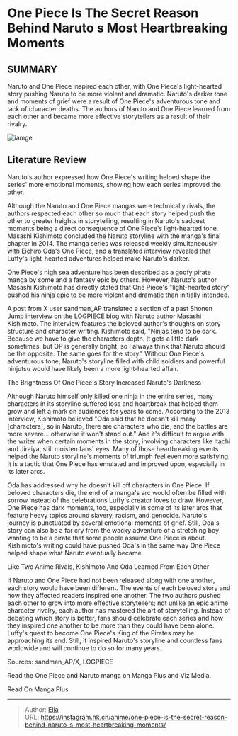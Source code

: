 # One Piece Is The Secret Reason Behind Naruto s Most Heartbreaking Moments


## SUMMARY 



  Naruto and One Piece inspired each other, with One Piece&#39;s light-hearted story pushing Naruto to be more violent and dramatic.   Naruto&#39;s darker tone and moments of grief were a result of One Piece&#39;s adventurous tone and lack of character deaths.   The authors of Naruto and One Piece learned from each other and became more effective storytellers as a result of their rivalry.  

![iamge](https://static1.srcdn.com/wordpress/wp-content/uploads/2024/01/luffylaughsnaruto.jpg)

## Literature Review

Naruto&#39;s author expressed how One Piece&#39;s writing helped shape the series&#39; more emotional moments, showing how each series improved the other.




Although the Naruto and One Piece mangas were technically rivals, the authors respected each other so much that each story helped push the other to greater heights in storytelling, resulting in Naruto&#39;s saddest moments being a direct consequence of One Piece&#39;s light-hearted tone. Masashi Kishimoto concluded the Naruto storyline with the manga&#39;s final chapter in 2014. The manga series was released weekly simultaneously with Eichiro Oda&#39;s One Piece, and a translated interview revealed that Luffy&#39;s light-hearted adventures helped make Naruto&#39;s darker.




One Piece&#39;s high sea adventure has been described as a goofy pirate manga by some and a fantasy epic by others. However, Naruto&#39;s author Masashi Kishimoto has directly stated that One Piece&#39;s &#34;light-hearted story&#34; pushed his ninja epic to be more violent and dramatic than initially intended.


 

A post from X user sandman_AP translated a section of a past Shonen Jump interview on the LOGPIECE blog with Naruto author Masashi Kishimoto. The interview features the beloved author&#39;s thoughts on story structure and character writing. Kishimoto said, &#34;Ninjas tend to be dark. Because we have to give the characters depth. It gets a little dark sometimes, but OP is generally bright, so I always think that Naruto should be the opposite. The same goes for the story.&#34; Without One Piece&#39;s adventurous tone, Naruto&#39;s storyline filled with child soldiers and powerful ninjutsu would have likely been a more light-hearted affair.





 The Brightness Of One Piece&#39;s Story Increased Naruto&#39;s Darkness 
          

Although Naruto himself only killed one ninja in the entire series, many characters in its storyline suffered loss and heartbreak that helped them grow and left a mark on audiences for years to come. According to the 2013 interview, Kishimoto believed &#34;Oda said that he doesn&#39;t kill many [characters], so in Naruto, there are characters who die, and the battles are more severe... otherwise it won&#39;t stand out.&#34; And it&#39;s difficult to argue with the writer when certain moments in the story, involving characters like Itachi and Jiraiya, still moisten fans&#39; eyes. Many of those heartbreaking events helped the Naruto storyline&#39;s moments of triumph feel even more satisfying. It is a tactic that One Piece has emulated and improved upon, especially in its later arcs.




Oda has addressed why he doesn&#39;t kill off characters in One Piece. If beloved characters die, the end of a manga&#39;s arc would often be filled with sorrow instead of the celebrations Luffy&#39;s creator loves to draw. However, One Piece has dark moments, too, especially in some of its later arcs that feature heavy topics around slavery, racism, and genocide. Naruto&#39;s journey is punctuated by several emotional moments of grief. Still, Oda&#39;s story can also be a far cry from the wacky adventure of a stretching boy wanting to be a pirate that some people assume One Piece is about. Kishimoto&#39;s writing could have pushed Oda&#39;s in the same way One Piece helped shape what Naruto eventually became.



 Like Two Anime Rivals, Kishimoto And Oda Learned From Each Other 
          

If Naruto and One Piece had not been released along with one another, each story would have been different. The events of each beloved story and how they affected readers inspired one another. The two authors pushed each other to grow into more effective storytellers; not unlike an epic anime character rivalry, each author has mastered the art of storytelling. Instead of debating which story is better, fans should celebrate each series and how they inspired one another to be more than they could have been alone. Luffy&#39;s quest to become One Piece&#39;s King of the Pirates may be approaching its end. Still, it inspired Naruto&#39;s storyline and countless fans worldwide and will continue to do so for many years.




Sources: sandman_AP/X, LOGPIECE

Read the One Piece and Naruto manga on Manga Plus and Viz Media.

Read On Manga Plus



---

> Author: [Ella](https://instagram.hk.cn/)  
> URL: https://instagram.hk.cn/anime/one-piece-is-the-secret-reason-behind-naruto-s-most-heartbreaking-moments/  

